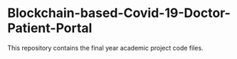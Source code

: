 # Blockchain-based-Covid-19-Doctor-Patient-Portal
This repository contains the final year academic project code files.
